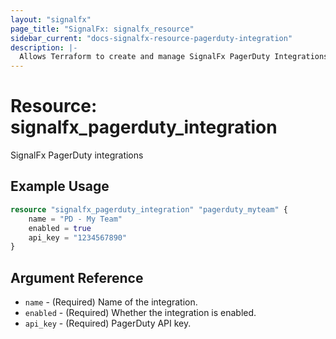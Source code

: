```yaml
---
layout: "signalfx"
page_title: "SignalFx: signalfx_resource"
sidebar_current: "docs-signalfx-resource-pagerduty-integration"
description: |-
  Allows Terraform to create and manage SignalFx PagerDuty Integrations
---
```


# Resource: signalfx_pagerduty_integration

SignalFx PagerDuty integrations

## Example Usage

```terraform
resource "signalfx_pagerduty_integration" "pagerduty_myteam" {
    name = "PD - My Team"
    enabled = true
    api_key = "1234567890"
}
```
## Argument Reference

* `name` - (Required) Name of the integration.
* `enabled` - (Required) Whether the integration is enabled.
* `api_key` - (Required) PagerDuty API key.
